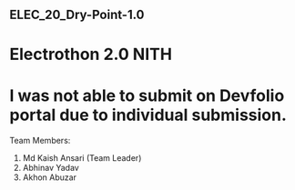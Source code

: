 ## ELEC_20_Dry-Point-1.0
# Electrothon 2.0 NITH
# I was not able to submit on Devfolio portal due to individual submission.
Team Members:
1. Md Kaish Ansari (Team Leader)
2. Abhinav Yadav
3. Akhon Abuzar
